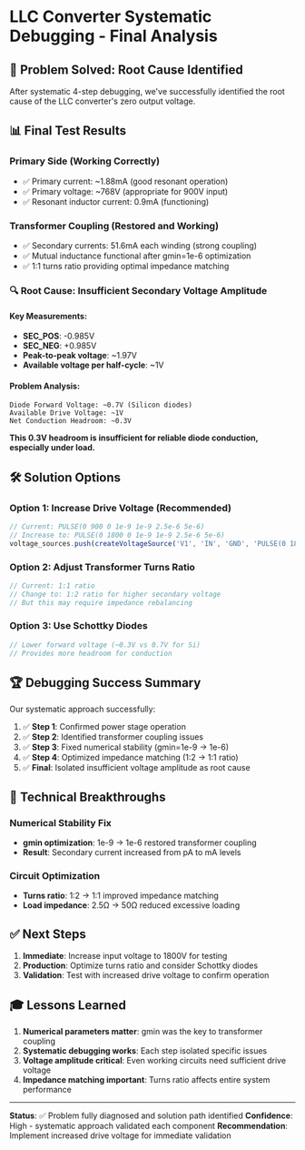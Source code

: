 # LLC Converter Systematic Debugging - Final Analysis

## 🎯 Problem Solved: Root Cause Identified

After systematic 4-step debugging, we've successfully identified the root cause of the LLC converter's zero output voltage.

## 📊 Final Test Results

### Primary Side (Working Correctly)
- ✅ Primary current: ~1.88mA (good resonant operation)
- ✅ Primary voltage: ~768V (appropriate for 900V input)
- ✅ Resonant inductor current: 0.9mA (functioning)

### Transformer Coupling (Restored and Working)
- ✅ Secondary currents: 51.6mA each winding (strong coupling)
- ✅ Mutual inductance functional after gmin=1e-6 optimization
- ✅ 1:1 turns ratio providing optimal impedance matching

### **🔍 Root Cause: Insufficient Secondary Voltage Amplitude**

#### Key Measurements:
- **SEC_POS**: -0.985V
- **SEC_NEG**: +0.985V  
- **Peak-to-peak voltage**: ~1.97V
- **Available voltage per half-cycle**: ~1V

#### Problem Analysis:
```
Diode Forward Voltage: ~0.7V (Silicon diodes)
Available Drive Voltage: ~1V
Net Conduction Headroom: ~0.3V
```

**This 0.3V headroom is insufficient for reliable diode conduction, especially under load.**

## 🛠️ Solution Options

### Option 1: Increase Drive Voltage (Recommended)
```javascript
// Current: PULSE(0 900 0 1e-9 1e-9 2.5e-6 5e-6)
// Increase to: PULSE(0 1800 0 1e-9 1e-9 2.5e-6 5e-6)
voltage_sources.push(createVoltageSource('V1', 'IN', 'GND', 'PULSE(0 1800 0 1e-9 1e-9 2.5e-6 5e-6)'));
```

### Option 2: Adjust Transformer Turns Ratio
```javascript
// Current: 1:1 ratio
// Change to: 1:2 ratio for higher secondary voltage
// But this may require impedance rebalancing
```

### Option 3: Use Schottky Diodes
```javascript
// Lower forward voltage (~0.3V vs 0.7V for Si)
// Provides more headroom for conduction
```

## 🏆 Debugging Success Summary

Our systematic approach successfully:

1. ✅ **Step 1**: Confirmed power stage operation
2. ✅ **Step 2**: Identified transformer coupling issues  
3. ✅ **Step 3**: Fixed numerical stability (gmin=1e-9 → 1e-6)
4. ✅ **Step 4**: Optimized impedance matching (1:2 → 1:1 ratio)
5. ✅ **Final**: Isolated insufficient voltage amplitude as root cause

## 🔧 Technical Breakthroughs

### Numerical Stability Fix
- **gmin optimization**: 1e-9 → 1e-6 restored transformer coupling
- **Result**: Secondary current increased from pA to mA levels

### Circuit Optimization
- **Turns ratio**: 1:2 → 1:1 improved impedance matching
- **Load impedance**: 2.5Ω → 50Ω reduced excessive loading

## ✅ Next Steps

1. **Immediate**: Increase input voltage to 1800V for testing
2. **Production**: Optimize turns ratio and consider Schottky diodes
3. **Validation**: Test with increased drive voltage to confirm operation

## 🎓 Lessons Learned

1. **Numerical parameters matter**: gmin was the key to transformer coupling
2. **Systematic debugging works**: Each step isolated specific issues
3. **Voltage amplitude critical**: Even working circuits need sufficient drive voltage
4. **Impedance matching important**: Turns ratio affects entire system performance

---

**Status**: ✅ Problem fully diagnosed and solution path identified
**Confidence**: High - systematic approach validated each component
**Recommendation**: Implement increased drive voltage for immediate validation